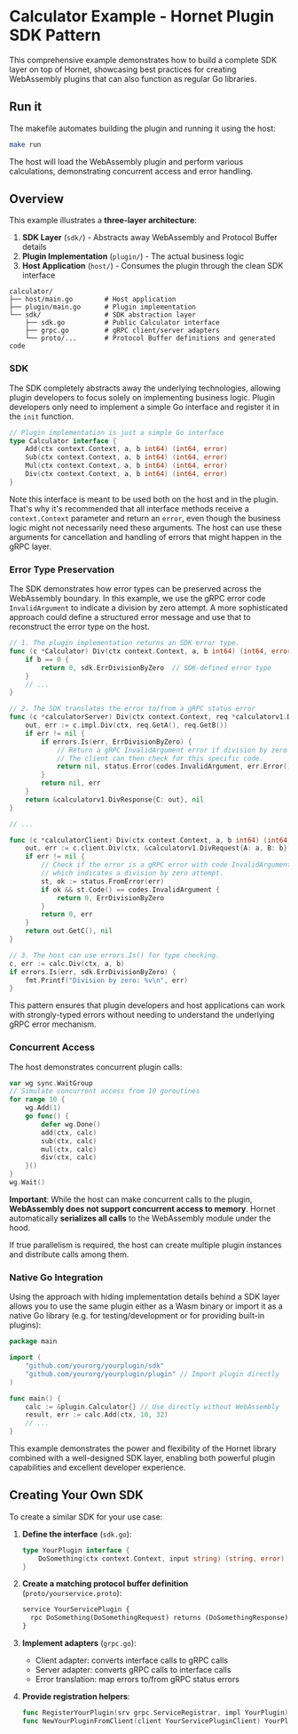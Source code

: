# Calculator Example - Hornet Plugin SDK Pattern

This comprehensive example demonstrates how to build a complete SDK layer on top
of Hornet, showcasing best practices for creating WebAssembly plugins that can
also function as regular Go libraries.

## Run it

The makefile automates building the plugin and running it using the host:

```bash
make run
```

The host will load the WebAssembly plugin and perform various calculations,
demonstrating concurrent access and error handling.

## Overview

This example illustrates a **three-layer architecture**:

1. **SDK Layer** (`sdk/`) - Abstracts away WebAssembly and Protocol Buffer details
2. **Plugin Implementation** (`plugin/`) - The actual business logic
3. **Host Application** (`host/`) - Consumes the plugin through the clean SDK interface

```
calculator/
├── host/main.go        # Host application
├── plugin/main.go      # Plugin implementation
└── sdk/                # SDK abstraction layer
    ├── sdk.go          # Public Calculator interface
    ├── grpc.go         # gRPC client/server adapters
    └── proto/...       # Protocol Buffer definitions and generated code
```

### SDK

The SDK completely abstracts away the underlying technologies, allowing plugin
developers to focus solely on implementing business logic. Plugin developers
only need to implement a simple Go interface and register it in the `init`
function.

```go
// Plugin implementation is just a simple Go interface
type Calculator interface {
    Add(ctx context.Context, a, b int64) (int64, error)
    Sub(ctx context.Context, a, b int64) (int64, error)
    Mul(ctx context.Context, a, b int64) (int64, error)
    Div(ctx context.Context, a, b int64) (int64, error)
}
```

Note this interface is meant to be used both on the host and in the plugin. 
That's why it's recommended that all interface methods receive a `context.Context`
parameter and return an `error`, even though the business logic might not
necessarily need these arguments. The host can use these arguments for
cancellation and handling of errors that might happen in the gRPC layer.

### Error Type Preservation

The SDK demonstrates how error types can be preserved across the WebAssembly
boundary. In this example, we use the gRPC error code `InvalidArgument` to
indicate a division by zero attempt. A more sophisticated approach could define
a structured error message and use that to reconstruct the error type on the host.

```go
// 1. The plugin implementation returns an SDK error type.
func (c *Calculator) Div(ctx context.Context, a, b int64) (int64, error) {
    if b == 0 {
        return 0, sdk.ErrDivisionByZero  // SDK-defined error type
    }
    // ...
}

// 2. The SDK translates the error to/from a gRPC status error
func (c *calculatorServer) Div(ctx context.Context, req *calculatorv1.DivRequest) (*calculatorv1.DivResponse, error) {
    out, err := c.impl.Div(ctx, req.GetA(), req.GetB())
    if err != nil {
        if errors.Is(err, ErrDivisionByZero) {
            // Return a gRPC InvalidArgument error if division by zero is attempted.
            // The client can then check for this specific code.
            return nil, status.Error(codes.InvalidArgument, err.Error())
        }
        return nil, err
    }
    return &calculatorv1.DivResponse{C: out}, nil
}

// ...

func (c *calculatorClient) Div(ctx context.Context, a, b int64) (int64, error) {
    out, err := c.client.Div(ctx, &calculatorv1.DivRequest{A: a, B: b})
    if err != nil {
        // Check if the error is a gRPC error with code InvalidArgument,
        // which indicates a division by zero attempt.
        st, ok := status.FromError(err)
        if ok && st.Code() == codes.InvalidArgument {
            return 0, ErrDivisionByZero
        }
        return 0, err
    }
    return out.GetC(), nil
}

// 3. The host can use errors.Is() for type checking.
c, err := calc.Div(ctx, a, b)
if errors.Is(err, sdk.ErrDivisionByZero) {
    fmt.Printf("Division by zero: %v\n", err)
}
```

This pattern ensures that plugin developers and host applications can work with
strongly-typed errors without needing to understand the underlying gRPC error
mechanism.

### Concurrent Access

The host demonstrates concurrent plugin calls:

```go
var wg sync.WaitGroup
// Simulate concurrent access from 10 goroutines
for range 10 {
    wg.Add(1)
    go func() {
        defer wg.Done()
        add(ctx, calc)
        sub(ctx, calc)
        mul(ctx, calc)
        div(ctx, calc)
    }()
}
wg.Wait()
```

**Important**: While the host can make concurrent calls to the plugin,
**WebAssembly does not support concurrent access to memory**. Hornet
automatically **serializes all calls** to the WebAssembly module under the hood.

If true parallelism is required, the host can create multiple plugin instances
and distribute calls among them.

### Native Go Integration

Using the approach with hiding implementation details behind a SDK layer allows
you to use the same plugin either as a Wasm binary or import it as a native Go
library (e.g. for testing/development or for providing built-in plugins):

```go
package main

import (
    "github.com/yourorg/yourplugin/sdk"
    "github.com/yourorg/yourplugin/plugin" // Import plugin directly
)

func main() {
    calc := &plugin.Calculator{} // Use directly without WebAssembly
    result, err := calc.Add(ctx, 10, 32)
    // ...
}
```

This example demonstrates the power and flexibility of the Hornet library
combined with a well-designed SDK layer, enabling both powerful plugin
capabilities and excellent developer experience.

## Creating Your Own SDK

To create a similar SDK for your use case:

1. **Define the interface** (`sdk.go`):
   ```go
   type YourPlugin interface {
       DoSomething(ctx context.Context, input string) (string, error)
   }
   ```

2. **Create a matching protocol buffer definition** (`proto/yourservice.proto`):
   ```protobuf
   service YourServicePlugin {
     rpc DoSomething(DoSomethingRequest) returns (DoSomethingResponse);
   }
   ```

3. **Implement adapters** (`grpc.go`):
   - Client adapter: converts interface calls to gRPC calls
   - Server adapter: converts gRPC calls to interface calls
   - Error translation: map errors to/from gRPC status errors

4. **Provide registration helpers**:
   ```go
   func RegisterYourPlugin(srv grpc.ServiceRegistrar, impl YourPlugin)
   func NewYourPluginFromClient(client YourServicePluginClient) YourPlugin
   ```
